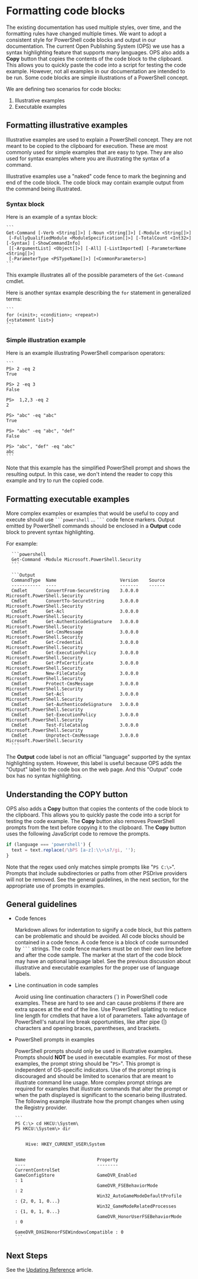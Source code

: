 # Formatting code blocks

The existing documentation has used multiple styles, over time, and the formatting rules have
changed multiple times. We want to adopt a consistent style for PowerShell code blocks and output in
our documentation. The current Open Publishing System (OPS) we use has a syntax highlighting feature
that supports many languages. OPS also adds a **Copy** button that copies the contents of the code
block to the clipboard. This allows you to quickly paste the code into a script for testing the code
example. However, not all examples in our documentation are intended to be run. Some code blocks are
simple illustrations of a PowerShell concept.

We are defining two scenarios for code blocks:

1. Illustrative examples
2. Executable examples

## Formatting illustrative examples

Illustrative examples are used to explain a PowerShell concept. They are not meant to be copied to
the clipboard for execution. These are most commonly used for simple examples that are easy to type.
They are also used for syntax examples where you are illustrating the syntax of a command.

Illustrative examples use a "naked" code fence to mark the beginning and end of the code block. The
code block may contain example output from the command being illustrated.

### Syntax block

Here is an example of a syntax block:

    ```
    Get-Command [-Verb <String[]>] [-Noun <String[]>] [-Module <String[]>]
     [-FullyQualifiedModule <ModuleSpecification[]>] [-TotalCount <Int32>] [-Syntax] [-ShowCommandInfo]
     [[-ArgumentList] <Object[]>] [-All] [-ListImported] [-ParameterName <String[]>]
     [-ParameterType <PSTypeName[]>] [<CommonParameters>]
    ```

This example illustrates all of the possible parameters of the `Get-Command` cmdlet.

Here is another syntax example describing the `for` statement in generalized terms:

    ```
    for (<init>; <condition>; <repeat>)
    {<statement list>}
    ```

### Simple illustration example

Here is an example illustrating PowerShell comparison operators:

    ```
    PS> 2 -eq 2
    True

    PS> 2 -eq 3
    False

    PS>  1,2,3 -eq 2
    2

    PS> "abc" -eq "abc"
    True

    PS> "abc" -eq "abc", "def"
    False

    PS> "abc", "def" -eq "abc"
    abc
    ```

Note that this example has the simplified PowerShell prompt and shows the resulting output. In this
case, we don't intend the reader to copy this example and try to run the copied code.

## Formatting executable examples

More complex examples or examples that would be useful to copy and execute should use
<code>\`\`\`powershell</code> &hellip; <code>\`\`\`</code> code fence markers. Output emitted by
PowerShell commands should be enclosed in a **Output** code block to prevent syntax highlighting.

  For example:

      ```powershell
      Get-Command -Module Microsoft.PowerShell.Security
      ```

      ```Output
      CommandType  Name                        Version    Source
      -----------  ----                        -------    ------
      Cmdlet       ConvertFrom-SecureString    3.0.0.0    Microsoft.PowerShell.Security
      Cmdlet       ConvertTo-SecureString      3.0.0.0    Microsoft.PowerShell.Security
      Cmdlet       Get-Acl                     3.0.0.0    Microsoft.PowerShell.Security
      Cmdlet       Get-AuthenticodeSignature   3.0.0.0    Microsoft.PowerShell.Security
      Cmdlet       Get-CmsMessage              3.0.0.0    Microsoft.PowerShell.Security
      Cmdlet       Get-Credential              3.0.0.0    Microsoft.PowerShell.Security
      Cmdlet       Get-ExecutionPolicy         3.0.0.0    Microsoft.PowerShell.Security
      Cmdlet       Get-PfxCertificate          3.0.0.0    Microsoft.PowerShell.Security
      Cmdlet       New-FileCatalog             3.0.0.0    Microsoft.PowerShell.Security
      Cmdlet       Protect-CmsMessage          3.0.0.0    Microsoft.PowerShell.Security
      Cmdlet       Set-Acl                     3.0.0.0    Microsoft.PowerShell.Security
      Cmdlet       Set-AuthenticodeSignature   3.0.0.0    Microsoft.PowerShell.Security
      Cmdlet       Set-ExecutionPolicy         3.0.0.0    Microsoft.PowerShell.Security
      Cmdlet       Test-FileCatalog            3.0.0.0    Microsoft.PowerShell.Security
      Cmdlet       Unprotect-CmsMessage        3.0.0.0    Microsoft.PowerShell.Security
      ```

The **Output** code label is not an official "language" supported by the syntax highlighting system.
However, this label is useful because OPS adds the "Output" label to the code box on the web page.
And this "Output" code box has no syntax highlighting.

## Understanding the COPY button

OPS also adds a **Copy** button that copies the contents of the code block to the clipboard. This
allows you to quickly paste the code into a script for testing the code example. The **Copy** button
also removes PowerShell prompts from the text before copying it to the clipboard. The **Copy**
button uses the following JavaScript code to remove the prompts.

```javascript
if (language === 'powershell') {
  text = text.replace(/\bPS [a-z]:\\>\s?/gi, '');
}
```

Note that the regex used only matches simple prompts like "`PS C:\>`". Prompts that include
subdirectories or paths from other PSDrive providers will not be removed. See the general
guidelines, in the next section, for the appropriate use of prompts in examples.

## General guidelines

- Code fences

  Markdown allows for indentation to signify a code block, but this pattern can be problematic and
  should be avoided. All code blocks should be contained in a code fence. A code fence is a block of
  code surrounded by <code>\`\`\`</code> strings. The code fence markers must be on their own line
  before and after the code sample. The marker at the start of the code block may have an optional
  language label. See the previous discussion about illustrative and executable examples for the
  proper use of language labels.

- Line continuation in code samples

  Avoid using line continuation characters (\`) in PowerShell code examples. These are hard to see
  and can cause problems if there are extra spaces at the end of the line. Use PowerShell splatting
  to reduce line length for cmdlets that have a lot of parameters. Take advantage of PowerShell's
  natural line break opportunities, like after pipe (\|) characters and opening braces, parentheses,
  and brackets.

- PowerShell prompts in examples

  PowerShell prompts should only be used in illustrative examples. Prompts should **NOT** be used in
  executable examples. For most of these examples, the prompt string should be "`PS>`". This prompt
  is independent of OS-specific indicators. Use of the prompt string is discouraged and should be
  limited to scenarios that are meant to illustrate command line usage. More complex prompt strings
  are required for examples that illustrate commands that alter the prompt or when the path
  displayed is significant to the scenario being illustrated. The following example illustrate how
  the prompt changes when using the Registry provider.

      ```
      PS C:\> cd HKCU:\System\
      PS HKCU:\System\> dir


          Hive: HKEY_CURRENT_USER\System


      Name                           Property
      ----                           --------
      CurrentControlSet
      GameConfigStore                GameDVR_Enabled                       : 1
                                     GameDVR_FSEBehaviorMode               : 2
                                     Win32_AutoGameModeDefaultProfile      : {2, 0, 1, 0...}
                                     Win32_GameModeRelatedProcesses        : {1, 0, 1, 0...}
                                     GameDVR_HonorUserFSEBehaviorMode      : 0
                                     GameDVR_DXGIHonorFSEWindowsCompatible : 0
      ```

## Next Steps

See the [Updating Reference](6-UPDATING-REFERENCE.md) article.
